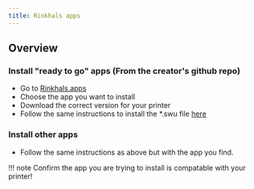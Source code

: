```yaml
---
title: Rinkhals apps
---
```


## Overview

### Install "ready to go" apps (From the creator's github repo)

- Go to [Rinkhals.apps](https://github.com/jbatonnet/Rinkhals.apps/releases)
- Choose the app you want to install
- Download the correct version for your printer
- Follow the same instructions to install the \*.swu file [here](../installation-and-firmware-updates.md) 

### Install other apps

- Follow the same instructions as above but with the app you find.

!!! note
	Confirm the app you are trying to install is compatable with your printer!